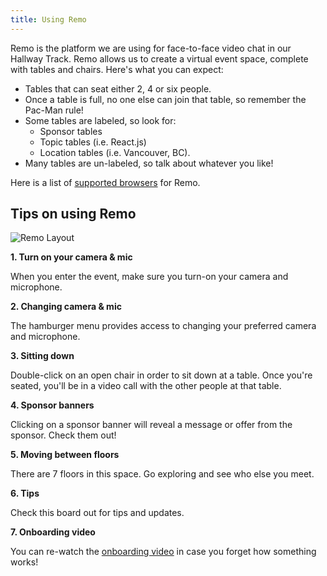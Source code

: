 ```yaml
---
title: Using Remo
---
```


Remo is the platform we are using for face-to-face video chat in our Hallway Track. Remo allows us to create a virtual event space, complete with tables and chairs. Here's what you can expect:

- Tables that can seat either 2, 4 or six people.
- Once a table is full, no one else can join that table, so remember the Pac-Man rule!
- Some tables are labeled, so look for:
    - Sponsor tables
    - Topic tables (i.e. React.js)
    - Location tables (i.e. Vancouver, BC).
- Many tables are un-labeled, so talk about whatever you like!

Here is a list of [supported browsers](https://help.remo.co/support/solutions/articles/63000250999-what-mobile-devices-and-browsers-are-supported-on-remo-conference-) for Remo.

## Tips on using Remo

![Remo Layout](/images/remo-floor-tips.png)

**1. Turn on your camera & mic**

When you enter the event, make sure you turn-on your camera and microphone.

**2. Changing camera & mic**

The hamburger menu provides access to changing your preferred camera and microphone.

**3. Sitting down**

Double-click on an open chair in order to sit down at a table. Once you're seated, you'll be in a video call with the other people at that table.

**4. Sponsor banners**

Clicking on a sponsor banner will reveal a message or offer from the sponsor. Check them out!

**5. Moving between floors**

There are 7 floors in this space. Go exploring and see who else you meet.

**6. Tips**

Check this board out for tips and updates. 

**7. Onboarding video**

You can re-watch the [onboarding video](https://www.youtube.com/watch?v=aclQ759xj9s) in case you forget how something works! 
